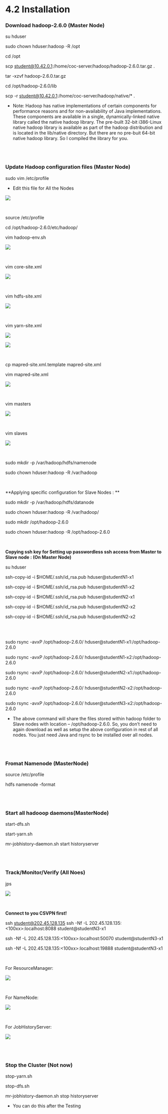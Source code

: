 # 4.2 Installation

### Download hadoop-2.6.0 (Master Node)


su hduser

sudo chown hduser:hadoop -R /opt

cd /opt

scp student@10.42.0.1:/home/coc-server/hadoop/hadoop-2.6.0.tar.gz .

tar -xzvf hadoop-2.6.0.tar.gz

cd /opt/hadoop-2.6.0/lib

scp -r student@10.42.0.1:/home/coc-server/hadoop/native/* .

* Note: Hadoop has native implementations of certain components for performance reasons and for non-availability of Java implementations. These components are available in a single, dynamically-linked native library called the native hadoop library. The pre-built 32-bit i386-Linux native hadoop library is available as part of the hadoop distribution and is located in the lib/native directory. But there are no pre-buit 64-bit native hadoop library. So I compiled the library for you.

<br/>
<br/>



### Update Hadoop configuration files (Master Node)

sudo vim /etc/profile

* Edit this file for All the Nodes

![](https://raw.githubusercontent.com/congqiyuan/tutorial/master/hadoop_cluster/4.png)

<br/>

source /etc/profile

cd /opt/hadoop-2.6.0/etc/hadoop/

vim hadoop-env.sh

![](https://raw.githubusercontent.com/congqiyuan/tutorial/master/hadoop_cluster/5.png)

<br/>


vim core-site.xml

![](https://raw.githubusercontent.com/congqiyuan/tutorial/master/hadoop_cluster/6.png)

<br/>


vim hdfs-site.xml

![](https://raw.githubusercontent.com/congqiyuan/tutorial/master/hadoop_cluster/7.png)


<br/>

vim yarn-site.xml

![](https://raw.githubusercontent.com/congqiyuan/tutorial/master/hadoop_cluster/8.png)

![](https://raw.githubusercontent.com/congqiyuan/tutorial/master/hadoop_cluster/9.png)

<br/>


cp mapred-site.xml.template mapred-site.xml

vim mapred-site.xml

![](https://raw.githubusercontent.com/congqiyuan/tutorial/master/hadoop_cluster/10.png)

<br/>


vim masters

![](https://raw.githubusercontent.com/congqiyuan/tutorial/master/hadoop_cluster/11.png)

<br/>


vim slaves

![](https://raw.githubusercontent.com/congqiyuan/tutorial/master/hadoop_cluster/12.png)

<br/>

sudo mkdir -p /var/hadoop/hdfs/namenode

sudo chown hduser:hadoop -R /var/hadoop

<br/>


**Applying specific configuration for Slave Nodes : **

sudo mkdir -p /var/hadoop/hdfs/datanode

sudo chown hduser:hadoop -R /var/hadoop/

sudo mkdir /opt/hadoop-2.6.0

sudo chown hduser:hadoop -R /opt/hadoop-2.6.0

<br/>


**Copying ssh key for Setting up passwordless ssh access from Master to Slave node :  (On Master Node)**

su hduser

ssh-copy-id -i $HOME/.ssh/id_rsa.pub hduser@studentN1-x1

ssh-copy-id -i $HOME/.ssh/id_rsa.pub hduser@studentN1-x2

ssh-copy-id -i $HOME/.ssh/id_rsa.pub hduser@studentN2-x1

ssh-copy-id -i $HOME/.ssh/id_rsa.pub hduser@studentN2-x2

ssh-copy-id -i $HOME/.ssh/id_rsa.pub hduser@studentN2-x2


<br/>
<br/>


sudo rsync -avxP /opt/hadoop-2.6.0/ hduser@studentN1-x1:/opt/hadoop-2.6.0

sudo rsync -avxP /opt/hadoop-2.6.0/ hduser@studentN1-x2:/opt/hadoop-2.6.0

sudo rsync -avxP /opt/hadoop-2.6.0/ hduser@studentN2-x1:/opt/hadoop-2.6.0

sudo rsync -avxP /opt/hadoop-2.6.0/ hduser@studentN2-x2:/opt/hadoop-2.6.0

sudo rsync -avxP /opt/hadoop-2.6.0/ hduser@studentN3-x2:/opt/hadoop-2.6.0

* The above command will share the files stored within hadoop folder to Slave nodes with location – /opt/hadoop-2.6.0. So, you don’t need to again download as well as setup the above configuration in rest of all nodes. You just need Java and rsync to be installed over all nodes.

<br/>
<br/>

### Fromat Namenode (MasterNode)
source /etc/profile

hdfs namenode -format

<br/>
<br/>

### Start all hadooop daemons(MasterNode)
start-dfs.sh

start-yarn.sh

mr-jobhistory-daemon.sh start historyserver


<br/>
<br/>

### Track/Monitor/Verify (All Noes)
jps

![](https://raw.githubusercontent.com/congqiyuan/tutorial/master/hadoop_cluster/13.png)

<br/>

**Connect to you CSVPN first!**

ssh student@202.45.128.135
ssh -Nf -L 202.45.128.135:<100xx>:localhost:8088 student@studentN3-x1

ssh -Nf -L 202.45.128.135:<100xx>:localhost:50070 student@studentN3-x1

ssh -Nf -L 202.45.128.135:<100xx>:localhost:19888 student@studentN3-x1

<br/>

For ResourceManager:

![](https://raw.githubusercontent.com/congqiyuan/tutorial/master/hadoop_cluster/14.png)

<br/>

For NameNode:

![](https://raw.githubusercontent.com/congqiyuan/tutorial/master/hadoop_cluster/15.png)

<br/>

For JobHistoryServer:

![](https://raw.githubusercontent.com/congqiyuan/tutorial/master/hadoop_cluster/16.png)

<br/>
<br/>


### Stop the Cluster (Not now)
stop-yarn.sh

stop-dfs.sh

mr-jobhistory-daemon.sh stop historyserver

* You can do this after the Testing


